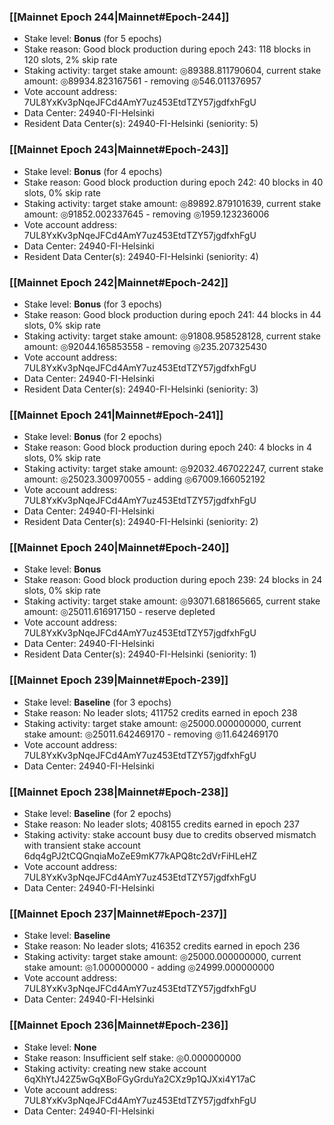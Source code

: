 ### [[Mainnet Epoch 244|Mainnet#Epoch-244]]
* Stake level: **Bonus** (for 5 epochs)
* Stake reason: Good block production during epoch 243: 118 blocks in 120 slots, 2% skip rate
* Staking activity: target stake amount: ◎89388.811790604, current stake amount: ◎89934.823167561 - removing ◎546.011376957
* Vote account address: 7UL8YxKv3pNqeJFCd4AmY7uz453EtdTZY57jgdfxhFgU
* Data Center: 24940-FI-Helsinki
* Resident Data Center(s): 24940-FI-Helsinki (seniority: 5)
### [[Mainnet Epoch 243|Mainnet#Epoch-243]]
* Stake level: **Bonus** (for 4 epochs)
* Stake reason: Good block production during epoch 242: 40 blocks in 40 slots, 0% skip rate
* Staking activity: target stake amount: ◎89892.879101639, current stake amount: ◎91852.002337645 - removing ◎1959.123236006
* Vote account address: 7UL8YxKv3pNqeJFCd4AmY7uz453EtdTZY57jgdfxhFgU
* Data Center: 24940-FI-Helsinki
* Resident Data Center(s): 24940-FI-Helsinki (seniority: 4)
### [[Mainnet Epoch 242|Mainnet#Epoch-242]]
* Stake level: **Bonus** (for 3 epochs)
* Stake reason: Good block production during epoch 241: 44 blocks in 44 slots, 0% skip rate
* Staking activity: target stake amount: ◎91808.958528128, current stake amount: ◎92044.165853558 - removing ◎235.207325430
* Vote account address: 7UL8YxKv3pNqeJFCd4AmY7uz453EtdTZY57jgdfxhFgU
* Data Center: 24940-FI-Helsinki
* Resident Data Center(s): 24940-FI-Helsinki (seniority: 3)
### [[Mainnet Epoch 241|Mainnet#Epoch-241]]
* Stake level: **Bonus** (for 2 epochs)
* Stake reason: Good block production during epoch 240: 4 blocks in 4 slots, 0% skip rate
* Staking activity: target stake amount: ◎92032.467022247, current stake amount: ◎25023.300970055 - adding ◎67009.166052192
* Vote account address: 7UL8YxKv3pNqeJFCd4AmY7uz453EtdTZY57jgdfxhFgU
* Data Center: 24940-FI-Helsinki
* Resident Data Center(s): 24940-FI-Helsinki (seniority: 2)
### [[Mainnet Epoch 240|Mainnet#Epoch-240]]
* Stake level: **Bonus**
* Stake reason: Good block production during epoch 239: 24 blocks in 24 slots, 0% skip rate
* Staking activity: target stake amount: ◎93071.681865665, current stake amount: ◎25011.616917150 - reserve depleted
* Vote account address: 7UL8YxKv3pNqeJFCd4AmY7uz453EtdTZY57jgdfxhFgU
* Data Center: 24940-FI-Helsinki
* Resident Data Center(s): 24940-FI-Helsinki (seniority: 1)
### [[Mainnet Epoch 239|Mainnet#Epoch-239]]
* Stake level: **Baseline** (for 3 epochs)
* Stake reason: No leader slots; 411752 credits earned in epoch 238
* Staking activity: target stake amount: ◎25000.000000000, current stake amount: ◎25011.642469170 - removing ◎11.642469170
* Vote account address: 7UL8YxKv3pNqeJFCd4AmY7uz453EtdTZY57jgdfxhFgU
* Data Center: 24940-FI-Helsinki
### [[Mainnet Epoch 238|Mainnet#Epoch-238]]
* Stake level: **Baseline** (for 2 epochs)
* Stake reason: No leader slots; 408155 credits earned in epoch 237
* Staking activity: stake account busy due to credits observed mismatch with transient stake account 6dq4gPJ2tCQGnqiaMoZeE9mK77kAPQ8tc2dVrFiHLeHZ
* Vote account address: 7UL8YxKv3pNqeJFCd4AmY7uz453EtdTZY57jgdfxhFgU
* Data Center: 24940-FI-Helsinki
### [[Mainnet Epoch 237|Mainnet#Epoch-237]]
* Stake level: **Baseline**
* Stake reason: No leader slots; 416352 credits earned in epoch 236
* Staking activity: target stake amount: ◎25000.000000000, current stake amount: ◎1.000000000 - adding ◎24999.000000000
* Vote account address: 7UL8YxKv3pNqeJFCd4AmY7uz453EtdTZY57jgdfxhFgU
* Data Center: 24940-FI-Helsinki
### [[Mainnet Epoch 236|Mainnet#Epoch-236]]
* Stake level: **None**
* Stake reason: Insufficient self stake: ◎0.000000000
* Staking activity: creating new stake account 6qXhYtJ42Z5wGqXBoFGyGrduYa2CXz9p1QJXxi4Y17aC
* Vote account address: 7UL8YxKv3pNqeJFCd4AmY7uz453EtdTZY57jgdfxhFgU
* Data Center: 24940-FI-Helsinki